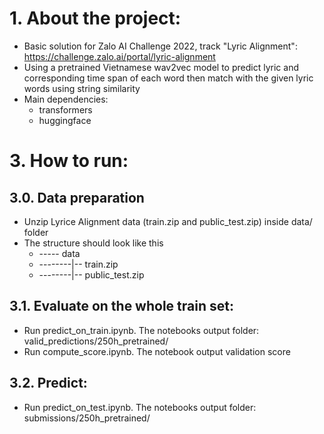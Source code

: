 # 1. About the project:
- Basic solution for Zalo AI Challenge 2022, track "Lyric Alignment": https://challenge.zalo.ai/portal/lyric-alignment
- Using a pretrained Vietnamese wav2vec model to predict lyric and corresponding time span of each word then match with the given lyric words using string similarity
- Main dependencies:
  - transformers
  - huggingface

# 3. How to run:
## 3.0. Data preparation
- Unzip Lyrice Alignment data (train.zip and public_test.zip) inside data/ folder
- The structure should look like this
  - ----- data
  - --------|-- train.zip
  - --------|-- public_test.zip
  
## 3.1. Evaluate on the whole train set:
- Run predict_on_train.ipynb. The notebooks output folder: valid_predictions/250h_pretrained/
- Run compute_score.ipynb. The notebook output validation score
## 3.2. Predict:
- Run predict_on_test.ipynb. The notebooks output folder: submissions/250h_pretrained/

